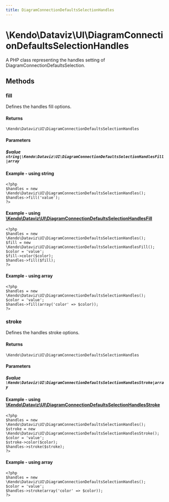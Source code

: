 ```yaml
---
title: DiagramConnectionDefaultsSelectionHandles
---
```


# \Kendo\Dataviz\UI\DiagramConnectionDefaultsSelectionHandles

A PHP class representing the handles setting of DiagramConnectionDefaultsSelection.


## Methods

### fill

Defines the handles fill options.

#### Returns
`\Kendo\Dataviz\UI\DiagramConnectionDefaultsSelectionHandles`

#### Parameters

##### $value `string|\Kendo\Dataviz\UI\DiagramConnectionDefaultsSelectionHandlesFill|array`




#### Example  - using string
    <?php
    $handles = new \Kendo\Dataviz\UI\DiagramConnectionDefaultsSelectionHandles();
    $handles->fill('value');
    ?>


#### Example - using [\Kendo\Dataviz\UI\DiagramConnectionDefaultsSelectionHandlesFill](/api/wrappers/php/Kendo/Dataviz/UI/DiagramConnectionDefaultsSelectionHandlesFill)
    <?php
    $handles = new \Kendo\Dataviz\UI\DiagramConnectionDefaultsSelectionHandles();
    $fill = new \Kendo\Dataviz\UI\DiagramConnectionDefaultsSelectionHandlesFill();
    $color = 'value';
    $fill->color($color);
    $handles->fill($fill);
    ?>

#### Example - using array

    <?php
    $handles = new \Kendo\Dataviz\UI\DiagramConnectionDefaultsSelectionHandles();
    $color = 'value';
    $handles->fill(array('color' => $color));
    ?>

### stroke

Defines the handles stroke options.

#### Returns
`\Kendo\Dataviz\UI\DiagramConnectionDefaultsSelectionHandles`

#### Parameters

##### $value `\Kendo\Dataviz\UI\DiagramConnectionDefaultsSelectionHandlesStroke|array`


#### Example - using [\Kendo\Dataviz\UI\DiagramConnectionDefaultsSelectionHandlesStroke](/api/wrappers/php/Kendo/Dataviz/UI/DiagramConnectionDefaultsSelectionHandlesStroke)
    <?php
    $handles = new \Kendo\Dataviz\UI\DiagramConnectionDefaultsSelectionHandles();
    $stroke = new \Kendo\Dataviz\UI\DiagramConnectionDefaultsSelectionHandlesStroke();
    $color = 'value';
    $stroke->color($color);
    $handles->stroke($stroke);
    ?>

#### Example - using array

    <?php
    $handles = new \Kendo\Dataviz\UI\DiagramConnectionDefaultsSelectionHandles();
    $color = 'value';
    $handles->stroke(array('color' => $color));
    ?>

